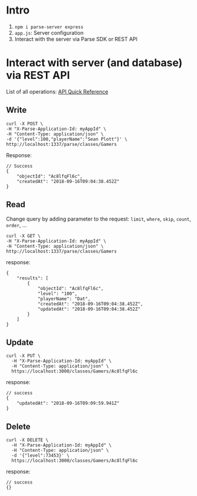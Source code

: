 # Intro
1. `npm i parse-server express`
2. `app.js`: Server configuration <br>
3. Interact with the server via Parse SDK or REST API 

# Interact with server (and database) via REST API
List of all operations: [API Quick Reference](https://docs.parseplatform.org/rest/guide/#quick-reference)
## Write
```
curl -X POST \
-H "X-Parse-Application-Id: myAppId" \
-H "Content-Type: application/json" \
-d '{"level":100,"playerName":"Sean Plott"}' \
http://localhost:1337/parse/classes/Gamers
```
Response: 
```
// Success
{
    "objectId": "Ac8lfqFl6c",
    "createdAt": "2018-09-16T09:04:38.452Z"
}
```

## Read
Change query by adding parameter to the request: `limit`, `where`, `skip`, `count`, `order`, ...
```
curl -X GET \
-H "X-Parse-Application-Id: myAppId" \
-H "Content-Type: application/json" \
http://localhost:1337/parse/classes/Gamers
```
response: 
```
{
    "results": [
        {
            "objectId": "Ac8lfqFl6c",
            "level": "100",
            "playerName": "Dat",
            "createdAt": "2018-09-16T09:04:38.452Z",
            "updatedAt": "2018-09-16T09:04:38.452Z"
        }
    ]
}
```
## Update
```
curl -X PUT \
  -H "X-Parse-Application-Id: myAppId" \
  -H "Content-Type: application/json" \
  https://localhost:3000/classes/Gamers/Ac8lfqFl6c
```
response:
```
// success
{
    "updatedAt": "2018-09-16T09:09:59.941Z"
}
```

## Delete
```
curl -X DELETE \
  -H "X-Parse-Application-Id: myAppId" \
  -H "Content-Type: application/json" \
  -d '{"level":73453}' \
  https://localhost:3000/classes/Gamers/Ac8lfqFl6c
```
response:
```
// success
{}
```
